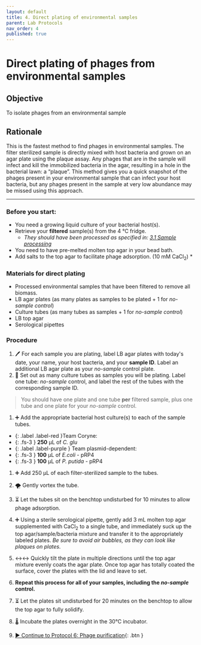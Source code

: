 ```yaml
---
layout: default
title: 4. Direct plating of environmental samples
parent: Lab Protocols
nav_order: 4
published: true
---
```


# Direct plating of phages from environmental samples

## Objective
To isolate phages from an environmental sample

## Rationale
This is the fastest method to find phages in environmental samples. The filter sterilized sample is directly mixed with host bacteria and grown on an agar plate using the plaque assay. Any phages that are in the sample will infect and kill the immobilized bacteria in the agar, resulting in a hole in the bacterial lawn: a “plaque”. This method gives you a quick snapshot of the phages present in your environmental sample that can infect your host bacteria, but any phages present in the sample at very low abundance may be missed using this approach.

---

### Before you start:
- You need a growing liquid culture of your bacterial host(s).
- Retrieve your **filtered** sample(s) from the 4 ℃ fridge.
    + _They should have been processed as specified in:_ [_3.1 Sample processing_](./protocol_03-sampling.html#sample-processing)
- You need to have pre-melted molten top agar in your bead bath.
- Add salts to the top agar to facilitate phage adsorption. (10 mM CaCl<sub>2</sub>) *

### Materials for direct plating
- Processed environmental samples that have been filtered to remove all biomass.
- LB agar plates (as many plates as samples to be plated + 1 for _no-sample control_)
- Culture tubes (as many tubes as samples + 1 for _no-sample control_)
- LB top agar
- Serological pipettes

### Procedure
1. 🖊️ For each sample you are plating, label LB agar plates with today's date, your name, your host bacteria, and your **sample ID**. Label an additional LB agar plate as your _no-sample_ control plate.
1. 🧪 Set out as many culture tubes as samples you will be plating. Label one tube: _no-sample_ control, and label the rest of the tubes with the corresponding sample ID.
> You should have one plate and one tube **per** filtered sample, plus one tube and one plate for your _no-sample_ control.
1. ➕ Add the appropriate bacterial host culture(s) to each of the sample tubes.
- {: .label .label-red }Team Coryne:
- {: .fs-3 } **250** µL of _C. glu_
- {: .label .label-purple } Team plasmid-dependent: 
- {: .fs-3 } **100** µL of _E.coli_ - pRP4
- {: .fs-3 } **100** µL of _P. putida_ - pRP4
1. ➕ Add 250 µL of each filter-sterilized sample to the tubes.
1. 🌪 Gently vortex the tube.
1. ⏳ Let the tubes sit on the benchtop undisturbed for 10 minutes to allow phage adsorption.
1. ➕ Using a sterile serological pipette, gently add 3 mL molten top agar supplemented with CaCl<sub>2</sub> to a single tube, and immediately suck up the top agar/sample/bacteria mixture and transfer it to the appropriately labeled plates. _Be sure to avoid air bubbles, as they can look like plaques on plates._
1. ↔️↔️ Quickly tilt the plate in multiple directions until the top agar mixture evenly coats the agar plate. Once top agar has totally coated the surface, cover the plates with the lid and leave to set.
1. **Repeat this process for all of your samples, including the _no-sample_ control.**
1. ⏳ Let the plates sit undisturbed for 20 minutes on the benchtop to allow the top agar to fully solidify.
1. 🌡️ Incubate the plates overnight in the 30℃ incubator.

1. [▶ Continue to Protocol 6: Phage purification](./protocol_06-purification.html){: .btn }
